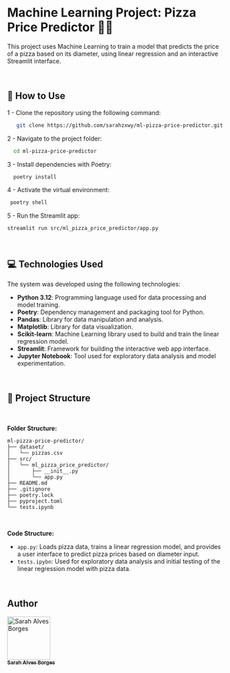 # Machine Learning Project: Pizza Price Predictor 🍕🔮

This project uses Machine Learning to train a model that predicts the price of a pizza based on its diameter, using linear regression and an interactive Streamlit interface.

<br>

## 🚀 How to Use 

1 - Clone the repository using the following command:
```bash
   git clone https://github.com/sarahzxwy/ml-pizza-price-predictor.git
   ```

2 - Navigate to the project folder:
```bash
  cd ml-pizza-price-predictor
   ```

3 - Install dependencies with Poetry:
```bash
  poetry install
   ```

4 - Activate the virtual environment:
```bash
 poetry shell
   ```

5 - Run the Streamlit app:
```bash
streamlit run src/ml_pizza_price_predictor/app.py
   ```

<br>

## 💻 Technologies Used

The system was developed using the following technologies:

- **Python 3.12**: Programming language used for data processing and model training.
- **Poetry**: Dependency management and packaging tool for Python.
- **Pandas**: Library for data manipulation and analysis.
- **Matplotlib**: Library for data visualization.
- **Scikit-learn**: Machine Learning library used to build and train the linear regression model.
- **Streamlit**: Framework for building the interactive web app interface.
- **Jupyter Notebook**: Tool used for exploratory data analysis and model experimentation.

<br>

## 📂 Project Structure

<br>

**Folder Structure:**

```
ml-pizza-price-predictor/
├── dataset/
│   └── pizzas.csv
├── src/
│   └── ml_pizza_price_predictor/
│       ├── __init__.py
│       └── app.py
├── README.md
├── .gitignore
├── poetry.lock
├── pyproject.toml
└── tests.ipynb
```

<br>

**Code Structure:**

- `app.py`:  Loads pizza data, trains a linear regression model, and provides a user interface to predict pizza prices based on diameter input.
- `tests.ipybn`: Used for exploratory data analysis and initial testing of the linear regression model with pizza data.

<br>

## Author

 <a href="https://github.com/sarahzxwy">
        <img src="https://avatars.githubusercontent.com/u/140771526?v=4" width="100px;" alt="Sarah Alves Borges"/>
        <br/>
        <sub><b>Sarah Alves Borges</b></sub>
</a>